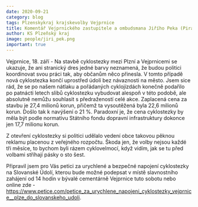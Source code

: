 ```yaml
---
date: 2020-09-21
category: blog
tags: Plzenskykraj krajskevolby Vejprnice
title: Komentář Vejprnického zastupitele a ombudsmana Jiřího Peka (Piráti) k otevření cyklostezky Vejprnice-Plzeň
author: KS Plzeňský kraj
image: people/jiri_pek.png
important: true
---
```


Vejprnice, 18. září - Na stavbě cyklostezky mezi Plzní a Vejprnicemi se ukazuje, že ani stranický dres jedné barvy neznamená, že budou politici koordinovat svou práci tak, aby občanům něco přinesla. V tomto případě nová cyklostezka končí uprostřed údolí bez návaznosti na město. Jsem sice rád, že se po našem nátlaku a pořádaných cyklojízdách konečně podařilo po patnácti letech slibů cyklostezku vybudovat alespoň v této podobě, ale absolutně nemůžu souhlasit s předražeností celé akce. Zaplacená cena za stavbu je 27,4 milionů korun, přičemž ta vysoutěžená byla 22,6 milionů korun. Došlo tak k navýšení o 21 %. Paradoxní je, že cena cyklostezky by měla být podle normativu Státního fondu dopravní infrastruktury dokonce jen 17,7 milionu korun.

Z otevření cyklostezky si politici udělalo vedení obce takovou pěknou reklamu placenou z veřejného rozpočtu. Škoda jen, že volby nejsou každé tři měsíce, to bychom byli rázem cyklovelmocí, když vidím, jak se tu před volbami stříhají pásky o sto šest.

Připravil jsem pro Vás petici za urychlené a bezpečné napojení cyklostezky na Slovanské Údolí, kterou bude možné podepsat v místě slavnostního zahájení od 14 hodin v bývalé cementárně Vejprnice tuto sobotu nebo online zde - https://www.petice.com/petice_za_urychlene_napojeni_cyklostezky_vejprnice__plze_do_slovanskeho_udoli. 

